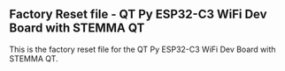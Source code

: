 ## Factory Reset file - QT Py ESP32-C3 WiFi Dev Board with STEMMA QT

This is the factory reset file for the QT Py ESP32-C3 WiFi Dev Board with STEMMA QT.